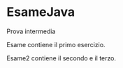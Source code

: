 # EsameJava
Prova intermedia

Esame contiene il primo esercizio.

Esame2 contiene il secondo e il terzo.
